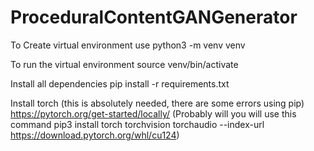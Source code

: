 # ProceduralContentGANGenerator

To Create virtual environment use
python3 -m venv venv

To run the virtual environment
source venv/bin/activate

Install all dependencies
pip install -r requirements.txt

Install torch (this is absolutely needed, there are some errors using pip)
https://pytorch.org/get-started/locally/
(Probably will you will use this command pip3 install torch torchvision torchaudio --index-url https://download.pytorch.org/whl/cu124)